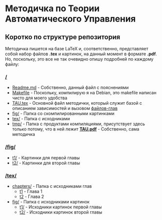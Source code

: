 # Методичка по Теории Автоматического Управления

## Коротко по структуре репозитория

Методичка пишется на базе LaTeX и, соответственно, представляет собой набор файлов **.tex** и картинок, на данный момент в формате **.pdf**.
Но, поскольку, это все не так очевидно опишу подробней по каждому файлу:

### [/](https://github.com/maxim1317/ThoAC)
* [Readme.md](https://github.com/maxim1317/ThoAC/edit/master/README.md) - Собственно, данный файл с пояснениями
* [Makefile](https://github.com/maxim1317/ThoAC/blob/master/Makefile) - Поскольку, компилирую я на Debian, это makefile  написан чисто для моего удобства
* [TAU.tex](https://github.com/maxim1317/ThoAC/blob/master/TAU.tex) - Основной файл методички, который служит базой с описанием зависимостей и вызовом [файлов-глав](https://github.com/maxim1317/ThoAC/tree/master/tex/chapters)
* [fig/](https://github.com/maxim1317/ThoAC#fig) - Папка со скомпилированными картинками
* [tex/](https://github.com/maxim1317/ThoAC#tex) - Папка с исходниками
* [tmp/](https://github.com/maxim1317/ThoAC/tree/master/tmp) - Папка с продуктами компиляциями, присутствует здесь только потому, что в ней лежит [**TAU.pdf**](https://github.com/maxim1317/ThoAC/blob/master/tmp/TAU.pdf) - Собственно, сама методичка

### [/fig/](https://github.com/maxim1317/ThoAC/tree/master/fig)
* [t1/](https://github.com/maxim1317/ThoAC/tree/master/fig/t1) - Картинки для первой главы
* [t2/](https://github.com/maxim1317/ThoAC/tree/master/fig/t2) - Картинки для второй главы

### [/tex/](https://github.com/maxim1317/ThoAC/tree/master/tex)
* [chapters/](https://github.com/maxim1317/ThoAC/tree/master/tex/chapters) - Папка с исходниками глав
  * [t1](https://github.com/maxim1317/ThoAC/blob/master/tex/chapters/t_1.tex) - Глава 1
  * [t2](https://github.com/maxim1317/ThoAC/blob/master/tex/chapters/t_1.tex) - Глава 2
* [fig/](https://github.com/maxim1317/ThoAC/tree/master/tex/fig) - Папка с исходниками картинок
  * [t1/](https://github.com/maxim1317/ThoAC/tree/master/tex/fig/t1) - Исходники картинок первой главы
  * [t2/](https://github.com/maxim1317/ThoAC/tree/master/tex/fig/t2) - Исходники картинок второй главы

